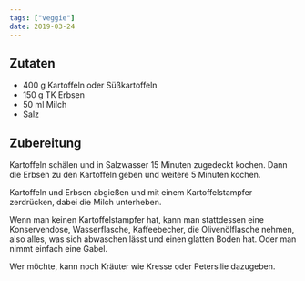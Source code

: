 ```yaml
---
tags: ["veggie"]
date: 2019-03-24
---
```


## Zutaten
- 400 g 	Kartoffeln oder Süßkartoffeln
- 150 g     TK Erbsen
- 50 ml 	Milch
- Salz

## Zubereitung
Kartoffeln schälen und in Salzwasser 15 Minuten zugedeckt kochen. Dann die Erbsen zu den Kartoffeln geben und weitere 5 Minuten kochen.

Kartoffeln und Erbsen abgießen und mit einem Kartoffelstampfer zerdrücken, dabei die Milch unterheben.

Wenn man keinen Kartoffelstampfer hat, kann man stattdessen eine Konservendose, Wasserflasche, Kaffeebecher, die Olivenölflasche nehmen, also alles, was sich abwaschen lässt und einen glatten Boden hat. Oder man nimmt einfach eine Gabel.

Wer möchte, kann noch Kräuter wie Kresse oder Petersilie dazugeben.
